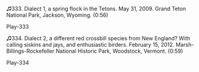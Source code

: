 ♫333. Dialect 1, a spring flock in the Tetons. May 31, 2009. Grand Teton
National Park, Jackson, Wyoming. (0:56)

Play-333

♫334. Dialect 2, a different red crossbill species from New England?
With calling siskins and jays, and enthusiastic birders. February 15,
2012. Marsh-Billings-Rockefeller National Historic Park, Woodstock,
Vermont. (0:59)

Play-334
